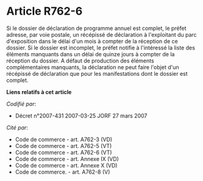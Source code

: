 # Article R762-6

Si le dossier de déclaration de programme annuel est complet, le préfet adresse, par voie postale, un récépissé de
déclaration à l'exploitant du parc d'exposition dans le délai d'un mois à compter de la réception de ce dossier. Si le
dossier est incomplet, le préfet notifie à l'intéressé la liste des éléments manquants dans un délai de quinze jours à
compter de la réception du dossier. A défaut de production des éléments complémentaires manquants, la déclaration ne peut
faire l'objet d'un récépissé de déclaration que pour les manifestations dont le dossier est complet.

**Liens relatifs à cet article**

_Codifié par_:

  - Décret n°2007-431 2007-03-25 JORF 27 mars 2007

_Cité par_:

  - Code de commerce - art. A762-3 (VD)
  - Code de commerce - art. A762-5 (VT)
  - Code de commerce - art. A762-6 (VT)
  - Code de commerce - art. Annexe IX (VD)
  - Code de commerce - art. Annexe X (VD)
  - Code de commerce. - art. A762-8 (V)
